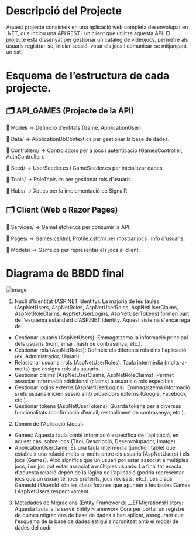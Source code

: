 # Descripció del Projecte

Aquest projecte consisteix en una aplicació web completa desenvolupat en .NET, que inclou una API REST i un client que utilitza aquesta API. El projecte està dissenyat per gestionar un catàleg de videojocs, permetre als usuaris registrar-se, iniciar sessió, votar els jocs i comunicar-se mitjançant un xat.

# Esquema de l’estructura de cada projecte.

## 🗂 API_GAMES (Projecte de la API)

📂 Model/ → Definició d’entitats (Game, ApplicationUser).

📂 Data/ → ApplicationDbContext.cs per gestionar la base de dades.

📂 Controllers/ → Controladors per a jocs i autenticació (GamesController, AuthController).

📂 Seed/ → UserSeeder.cs i GameSeeder.cs per inicialitzar dades.

📂 Tools/ → RoleTools.cs per gestionar rols d’usuaris.

📂 Hubs/ → Xat.cs per la implementació de SignalR.

## 🗂 Client (Web o Razor Pages)

📂 Services/ → GameFetcher.cs per consumir la API.

📂 Pages/ → Games.cshtml, Profile.cshtml per mostrar jocs i info d’usuaris.

📂 Models/ → Game.cs per representar els jocs al client.

# Diagrama de BBDD final

![image](https://github.com/user-attachments/assets/7757bdf1-7a86-41e5-a12a-c5af566742d3)

1. Nucli d'Identitat (ASP.NET Identity): La majoria de les taules (AspNetUsers, AspNetRoles, AspNetUserRoles, AspNetUserClaims, AspNetRoleClaims, AspNetUserLogins, AspNetUserTokens) formen part de l'esquema estàndard d'ASP.NET Identity. Aquest sistema s'encarrega de:
- Gestionar usuaris (AspNetUsers): Emmagatzema la informació principal dels usuaris (nom, email, hash de contrasenya, etc.).
- Gestionar rols (AspNetRoles): Defineix els diferents rols dins l'aplicació (ex: Administrador, Usuari).
- Relacionar usuaris i rols (AspNetUserRoles): Taula intermèdia (molts-a-molts) que assigna rols als usuaris.
- Gestionar claims (AspNetUserClaims, AspNetRoleClaims): Permet associar informació addicional (claims) a usuaris o rols específics.
- Gestionar logins externs (AspNetUserLogins): Emmagatzema informació si els usuaris inicien sessió amb proveïdors externs (Google, Facebook, etc.).
- Gestionar tokens (AspNetUserTokens): Guarda tokens per a diverses funcionalitats (confirmació d'email, restabliment de contrasenya, etc.).
2. Domini de l'Aplicació (Jocs):
- Games: Aquesta taula conté informació específica de l'aplicació, en aquest cas, sobre jocs (Títol, Descripció, Desenvolupador, Imatge).
- ApplicationUserGame: És una taula intermèdia (junction table) que estableix una relació molts-a-molts entre els usuaris (AspNetUsers) i els jocs (Games). Això significa que un usuari pot estar associat a múltiples jocs, i un joc pot estar associat a múltiples usuaris. La finalitat exacta d'aquesta relació depèn de la lògica de l'aplicació (podria representar jocs que un usuari té, jocs preferits, jocs revisats, etc.). Les claus GamesId i UsersId són les claus foranes que apunten a les taules Games i AspNetUsers respectivament.
3. Metadades de Migracions (Entity Framework):
__EFMigrationsHistory: Aquesta taula la fa servir Entity Framework Core per portar un registre de quines migracions de base de dades s'han aplicat, assegurant que l'esquema de la base de dades estigui sincronitzat amb el model de dades del codi.
